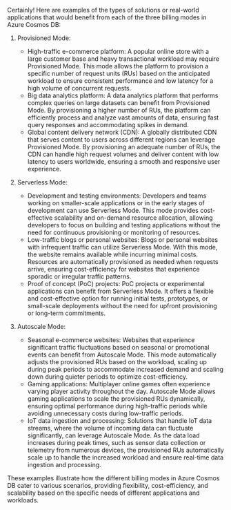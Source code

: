 Certainly! Here are examples of the types of solutions or real-world applications that would benefit from each of the three billing modes in Azure Cosmos DB:

1. Provisioned Mode:
   - High-traffic e-commerce platform: A popular online store with a large customer base and heavy transactional workload may require Provisioned Mode. This mode allows the platform to provision a specific number of request units (RUs) based on the anticipated workload to ensure consistent performance and low latency for a high volume of concurrent requests.
   - Big data analytics platform: A data analytics platform that performs complex queries on large datasets can benefit from Provisioned Mode. By provisioning a higher number of RUs, the platform can efficiently process and analyze vast amounts of data, ensuring fast query responses and accommodating spikes in demand.
   - Global content delivery network (CDN): A globally distributed CDN that serves content to users across different regions can leverage Provisioned Mode. By provisioning an adequate number of RUs, the CDN can handle high request volumes and deliver content with low latency to users worldwide, ensuring a smooth and responsive user experience.

2. Serverless Mode:
   - Development and testing environments: Developers and teams working on smaller-scale applications or in the early stages of development can use Serverless Mode. This mode provides cost-effective scalability and on-demand resource allocation, allowing developers to focus on building and testing applications without the need for continuous provisioning or monitoring of resources.
   - Low-traffic blogs or personal websites: Blogs or personal websites with infrequent traffic can utilize Serverless Mode. With this mode, the website remains available while incurring minimal costs. Resources are automatically provisioned as needed when requests arrive, ensuring cost-efficiency for websites that experience sporadic or irregular traffic patterns.
   - Proof of concept (PoC) projects: PoC projects or experimental applications can benefit from Serverless Mode. It offers a flexible and cost-effective option for running initial tests, prototypes, or small-scale deployments without the need for upfront provisioning or long-term commitments.

3. Autoscale Mode:
   - Seasonal e-commerce websites: Websites that experience significant traffic fluctuations based on seasonal or promotional events can benefit from Autoscale Mode. This mode automatically adjusts the provisioned RUs based on the workload, scaling up during peak periods to accommodate increased demand and scaling down during quieter periods to optimize cost-efficiency.
   - Gaming applications: Multiplayer online games often experience varying player activity throughout the day. Autoscale Mode allows gaming applications to scale the provisioned RUs dynamically, ensuring optimal performance during high-traffic periods while avoiding unnecessary costs during low-traffic periods.
   - IoT data ingestion and processing: Solutions that handle IoT data streams, where the volume of incoming data can fluctuate significantly, can leverage Autoscale Mode. As the data load increases during peak times, such as sensor data collection or telemetry from numerous devices, the provisioned RUs automatically scale up to handle the increased workload and ensure real-time data ingestion and processing.

These examples illustrate how the different billing modes in Azure Cosmos DB cater to various scenarios, providing flexibility, cost-efficiency, and scalability based on the specific needs of different applications and workloads.